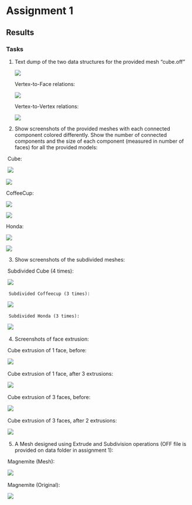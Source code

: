 # Assignment 1 

## Results

### Tasks
1. Text dump of the two data structures for the provided mesh “cube.off”

   ![](https://github.com/HaifaGraphicsCourses/geometryprocessing2021-sagigvili/blob/master/assignment1/images/image-20210307092414195.png?raw=true)

   Vertex-to-Face relations:

   ![](https://github.com/HaifaGraphicsCourses/geometryprocessing2021-sagigvili/blob/master/assignment1/images/image-20210307092508671.png?raw=true)

   Vertex-to-Vertex relations:

   ![](https://github.com/HaifaGraphicsCourses/geometryprocessing2021-sagigvili/blob/master/assignment1/images/image-20210307092606595.png?raw=true)

2) Show screenshots of the provided meshes with each connected component colored differently. Show the number of connected components and the size of each component (measured in number of faces) for all the provided models:

​	Cube:

​	![](https://github.com/HaifaGraphicsCourses/geometryprocessing2021-sagigvili/blob/master/assignment1/images/cube_2.PNG?raw=true)



![](https://github.com/HaifaGraphicsCourses/geometryprocessing2021-sagigvili/blob/master/assignment1/images/cube_comp_2.PNG?raw=true)



CoffeeCup:

![](https://github.com/HaifaGraphicsCourses/geometryprocessing2021-sagigvili/blob/master/assignment1/images/coffeecup_2.PNG?raw=true)



![](https://github.com/HaifaGraphicsCourses/geometryprocessing2021-sagigvili/blob/master/assignment1/images/coffeecup_comp_2.PNG?raw=true)



Honda:

![](https://github.com/HaifaGraphicsCourses/geometryprocessing2021-sagigvili/blob/master/assignment1/images/honda_2.PNG?raw=true)



![](https://github.com/HaifaGraphicsCourses/geometryprocessing2021-sagigvili/blob/master/assignment1/images/honda_comp_2.PNG?raw=true)

3) Show screenshots of the subdivided meshes:

​	 Subdivided Cube (4 times):

​		![](https://github.com/HaifaGraphicsCourses/geometryprocessing2021-sagigvili/blob/master/assignment1/images/subdividedCube.PNG?raw=true)

 	 Subdivided Coffeecup (3 times):

​		![](https://github.com/HaifaGraphicsCourses/geometryprocessing2021-sagigvili/blob/master/assignment1/images/subdividedCup.PNG?raw=true)

 	 Subdivided Honda (3 times):

​		![](https://github.com/HaifaGraphicsCourses/geometryprocessing2021-sagigvili/blob/master/assignment1/images/subdividedHonda.PNG?raw=true)

4)  Screenshots of face extrusion:

​		Cube extrusion of 1 face, before:

​		![](https://github.com/HaifaGraphicsCourses/geometryprocessing2021-sagigvili/blob/master/assignment1/images/cube_before_extrude.PNG?raw=true)

​		Cube extrusion of 1 face, after 3 extrusions:

​		![](https://github.com/HaifaGraphicsCourses/geometryprocessing2021-sagigvili/blob/master/assignment1/images/cube_before_extrude.PNG?raw=true)

​		Cube extrusion of 3 faces, before:

​		![](https://github.com/HaifaGraphicsCourses/geometryprocessing2021-sagigvili/blob/master/assignment1/images/cube_before_3_extrude.PNG?raw=true)

​		Cube extrusion of 3 faces, after 2 extrusions:

​		![](https://github.com/HaifaGraphicsCourses/geometryprocessing2021-sagigvili/blob/master/assignment1/images/cube_after_3_extrude.PNG?raw=true)

5) A Mesh designed using Extrude and Subdivision operations (OFF file is provided on data folder in assignment 1): 

​		Magnemite (Mesh):

​		![](https://github.com/HaifaGraphicsCourses/geometryprocessing2021-sagigvili/blob/master/assignment1/images/design.PNG?raw=true)

​		Magnemite (Original):

​		![](https://github.com/HaifaGraphicsCourses/geometryprocessing2021-sagigvili/blob/master/assignment1/images/magnemite.jpg?raw=true)